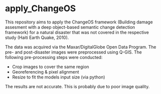 # apply_ChangeOS
This repository aims to apply the ChangeOS framework (Building damage assesment with a deep object-based semantic change detection framework) for a natural disaster that was not covered in the respective study (Haiti Earth Quake, 2010). 

The data was acquired via the Maxar/DigitalGlobe Open Data Program. The pre- and post-disaster images were preprocessed using Q-GIS. The following pre-processing steps were conducted:
- Crop images to cover the same region
- Georeferencing & pixel alignment 
- Resize to fit the models input size (via python)

The results are not accurate. This is probably due to poor image quality.

